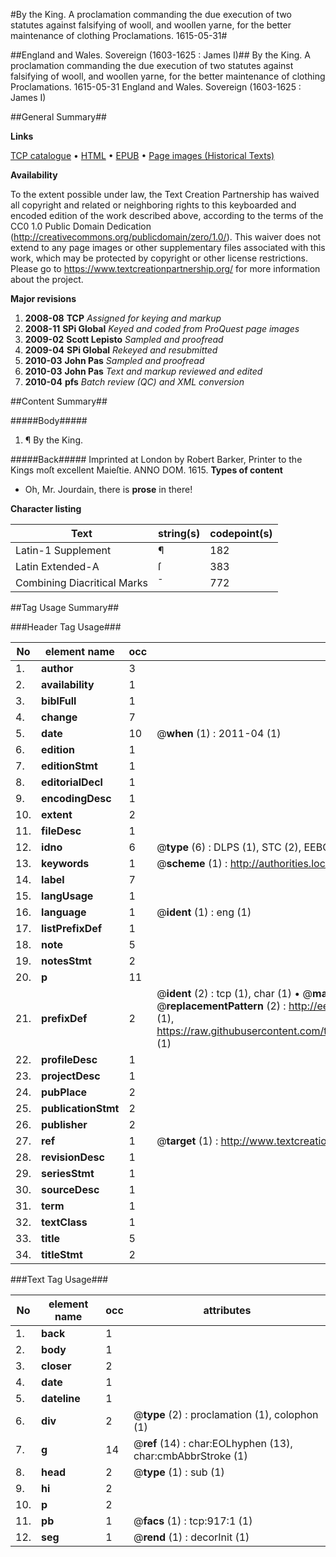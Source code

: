 #By the King. A proclamation commanding the due execution of two statutes against falsifying of wooll, and woollen yarne, for the better maintenance of clothing Proclamations. 1615-05-31#

##England and Wales. Sovereign (1603-1625 : James I)##
By the King. A proclamation commanding the due execution of two statutes against falsifying of wooll, and woollen yarne, for the better maintenance of clothing
Proclamations. 1615-05-31
England and Wales. Sovereign (1603-1625 : James I)

##General Summary##

**Links**

[TCP catalogue](http://www.ota.ox.ac.uk/tcp/)  • 
[HTML](http://tei.it.ox.ac.uk/tcp/Texts-HTML/free/A22/A22116.html)  • 
[EPUB](http://tei.it.ox.ac.uk/tcp/Texts-EPUB/free/A22/A22116.epub) • 
[Page images (Historical Texts)](https://historicaltexts.jisc.ac.uk/eebo-99836633e)

**Availability**

To the extent possible under law, the Text Creation Partnership has waived all copyright and related or neighboring rights to this keyboarded and encoded edition of the work described above, according to the terms of the CC0 1.0 Public Domain Dedication (http://creativecommons.org/publicdomain/zero/1.0/). This waiver does not extend to any page images or other supplementary files associated with this work, which may be protected by copyright or other license restrictions. Please go to https://www.textcreationpartnership.org/ for more information about the project.

**Major revisions**

1. __2008-08__ __TCP__ *Assigned for keying and markup*
1. __2008-11__ __SPi Global__ *Keyed and coded from ProQuest page images*
1. __2009-02__ __Scott Lepisto__ *Sampled and proofread*
1. __2009-04__ __SPi Global__ *Rekeyed and resubmitted*
1. __2010-03__ __John Pas__ *Sampled and proofread*
1. __2010-03__ __John Pas__ *Text and markup reviewed and edited*
1. __2010-04__ __pfs__ *Batch review (QC) and XML conversion*

##Content Summary##

#####Body#####

1. ¶ By the King.

#####Back#####
Imprinted at London by Robert Barker, Printer to the Kings moſt excellent Maieſtie. ANNO DOM. 1615.
**Types of content**

  * Oh, Mr. Jourdain, there is **prose** in there!

**Character listing**


|Text|string(s)|codepoint(s)|
|---|---|---|
|Latin-1 Supplement|¶|182|
|Latin Extended-A|ſ|383|
|Combining             Diacritical Marks|̄|772|

##Tag Usage Summary##

###Header Tag Usage###

|No|element name|occ|attributes|
|---|---|---|---|
|1.|__author__|3||
|2.|__availability__|1||
|3.|__biblFull__|1||
|4.|__change__|7||
|5.|__date__|10| @__when__ (1) : 2011-04 (1)|
|6.|__edition__|1||
|7.|__editionStmt__|1||
|8.|__editorialDecl__|1||
|9.|__encodingDesc__|1||
|10.|__extent__|2||
|11.|__fileDesc__|1||
|12.|__idno__|6| @__type__ (6) : DLPS (1), STC (2), EEBO-CITATION (1), PROQUEST (1), VID (1)|
|13.|__keywords__|1| @__scheme__ (1) : http://authorities.loc.gov/ (1)|
|14.|__label__|7||
|15.|__langUsage__|1||
|16.|__language__|1| @__ident__ (1) : eng (1)|
|17.|__listPrefixDef__|1||
|18.|__note__|5||
|19.|__notesStmt__|2||
|20.|__p__|11||
|21.|__prefixDef__|2| @__ident__ (2) : tcp (1), char (1)  •  @__matchPattern__ (2) : ([0-9\-]+):([0-9IVX]+) (1), (.+) (1)  •  @__replacementPattern__ (2) : http://eebo.chadwyck.com/downloadtiff?vid=$1&page=$2 (1), https://raw.githubusercontent.com/textcreationpartnership/Texts/master/tcpchars.xml#$1 (1)|
|22.|__profileDesc__|1||
|23.|__projectDesc__|1||
|24.|__pubPlace__|2||
|25.|__publicationStmt__|2||
|26.|__publisher__|2||
|27.|__ref__|1| @__target__ (1) : http://www.textcreationpartnership.org/docs/. (1)|
|28.|__revisionDesc__|1||
|29.|__seriesStmt__|1||
|30.|__sourceDesc__|1||
|31.|__term__|1||
|32.|__textClass__|1||
|33.|__title__|5||
|34.|__titleStmt__|2||


###Text Tag Usage###

|No|element name|occ|attributes|
|---|---|---|---|
|1.|__back__|1||
|2.|__body__|1||
|3.|__closer__|2||
|4.|__date__|1||
|5.|__dateline__|1||
|6.|__div__|2| @__type__ (2) : proclamation (1), colophon (1)|
|7.|__g__|14| @__ref__ (14) : char:EOLhyphen (13), char:cmbAbbrStroke (1)|
|8.|__head__|2| @__type__ (1) : sub (1)|
|9.|__hi__|2||
|10.|__p__|2||
|11.|__pb__|1| @__facs__ (1) : tcp:917:1 (1)|
|12.|__seg__|1| @__rend__ (1) : decorInit (1)|
